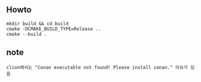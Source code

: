 ## Howto

    mkdir build && cd build
    cmake -DCMAKE_BUILD_TYPE=Release ..
    cmake --build .

## note

    clion에서는 "Conan executable not found! Please install conan." 이슈가 있음
